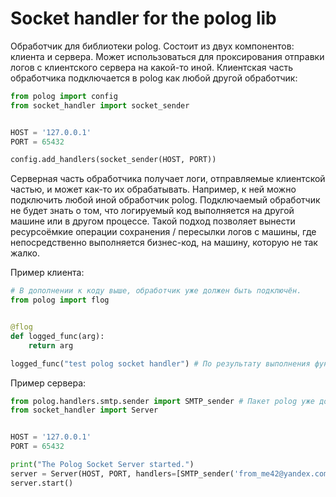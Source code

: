# Socket handler for the polog lib

Обработчик для библиотеки polog. Состоит из двух компонентов: клиента и сервера. Может использоваться для проксирования отправки логов с клиентского сервера на какой-то иной. Клиентская часть обработчика подключается в polog как любой другой обработчик: 


```python
from polog import config
from socket_handler import socket_sender


HOST = '127.0.0.1'
PORT = 65432

config.add_handlers(socket_sender(HOST, PORT))
```

Серверная часть обработчика получает логи, отправляемые клиентской частью, и может как-то их обрабатывать. Например, к ней можно подключить любой иной обработчик polog. Подключаемый обработчик не будет знать о том, что логируемый код выполняется на другой машине или в другом процессе. Такой подход позволяет вынести ресурсоёмкие операции сохранения / пересылки логов с машины, где непосредственно выполняется бизнес-код, на машину, которую не так жалко.

Пример клиента:


```python
# В дополнении к коду выше, обработчик уже должен быть подключён.
from polog import flog


@flog
def logged_func(arg):
    return arg

logged_func("test polog socket handler") # По результату выполнения функции на сервер будет отправлено сообщение с логом.
```

Пример сервера:


```python
from polog.handlers.smtp.sender import SMTP_sender # Пакет polog уже должен быть установлен.
from socket_handler import Server


HOST = '127.0.0.1'
PORT = 65432

print("The Polog Socket Server started.")
server = Server(HOST, PORT, handlers=[SMTP_sender('from_me42@yandex.com', 'JHjhhb87TY(*Ny08z)', 'smtp.yandex.ru', 'to_me@yandex.ru')])
server.start()
```
